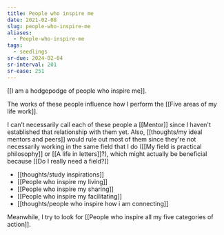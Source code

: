 ```yaml
---
title: People who inspire me
date: 2021-02-08
slug: people-who-inspire-me
aliases:
  - People-who-inspire-me
tags:
  - seedlings
sr-due: 2024-02-04
sr-interval: 201
sr-ease: 251
---
```

[[I am a hodgepodge of people who inspire me]].

The works of these people influence how I perform the [[Five areas of my life work]].

I can’t necessarily call each of these people a [[Mentor]] since I haven't established that relationship with them yet. Also, [[thoughts/my ideal mentors and peers]] would rule out most of them since they're not necessarily working in the same field that I do ([[My field is practical philosophy]] or [[A life in letters]]?), which might actually be beneficial because [[Do I really need a field?]]

- [[thoughts/study inspirations]]
- [[People who inspire my living]]
- [[People who inspire my sharing]]
- [[People who inspire my facilitating]]
- [[thoughts/people who inspire how i am connecting]]

Meanwhile, I try to look for [[People who inspire all my five categories of action]].